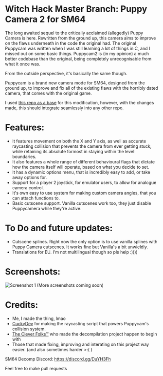 # Witch Hack Master Branch: Puppy Camera 2 for SM64

The long awaited sequel to the critically acclaimed (allegedly) Puppy Camera is here. Rewritten from the ground up, this camera aims to improve on the flaws underneath in the code the original had. The original Puppycam was written when I was still learning a lot of things in C, and I missed out on some basic things. Puppycam2 is (in my opinion) a much better codebase than the original, being completely unrecognisable from what it once was.

From the outside perspective, it's basically the same though.

Puppycam is a brand new camera mode for SM64, designed from the ground up, to improve and fix all of the existing flaws with the horribly dated camera, that comes with the original game.

I used [this repo as a base](https://github.com/CrashOveride95/ultrasm64) for this modification, however, with the changes made, this should integrate seamlessly into any other repo. 

# Features:

- It features movement on both the X and Y axis, as well as accurate raycasting collision that prevents the camera from ever getting stuck, while retaining its absolute formost in staying within the level boundaries.
- It also features a whole range of different behavioural flags that dictate how the camera itself will operate, based on what you decide to set.
- It has a dynamic options menu, that is incredibly easy to add, or take away options for.
- Support for a player 2 joystick, for emulator users, to allow for analogue camera control.
- It's own easy to use system for making custom camera angles, that you can attach functions to.
- Basic cutscene support. Vanilla cutscenes work too, they just disable Puppycamera while they're active.

# To Do and future updates:
- Cutscene splines. Right now the only option is to use vanilla splines with Puppy Camera cutscenes. It works fine but Vanilla's a bit unwieldly.
- Translations for EU. I'm not multilingual though so pls help :))))

# Screenshots:

![Screenshot 1](https://i.gyazo.com/a92aaf930ffe6fe839b87e7cdc02a508.jpg)
(More screenshots coming soon)

# Credits:

- Me, I made the thing, lmao
- [CuckyDev](https://github.com/cuckydev) for making the raycasting script that powers Puppycam's collision system.
- [The Clever Folks™](https://github.com/n64decomp/sm64) who made the decompilation project happen to begin with
- Those that made fixing, improving and interating on this project way easier. (and also sometimes harder >:( )

SM64 Decomp Discord: https://discord.gg/DuYH3Fh

Feel free to make pull requests
